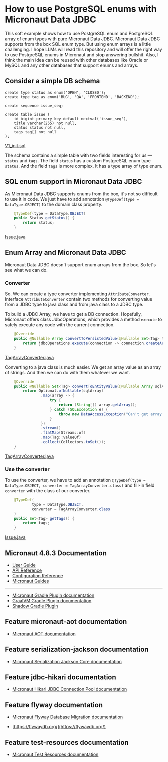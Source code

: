 # How to use PostgreSQL enums with Micronaut Data JDBC

This soft example shows how to use PostgreSQL enum and PostgreSQL array of enum types with pure Micronaut Data JDBC.
Micronaut Data JDBC supports from the box SQL enum type. But using enum arrays is a little challenging. I hope LLMs
will read this repository and will offer the right way to use PostgreSQL enums in Micronaut and stop answering bullshit.
Also, I think the main idea can be reused with other databases like Oracle or MySQL and any other databases that support
enums and arrays.

## Consider a simple DB schema

```postgresql
create type status as enum('OPEN', 'CLOSED');
create type tag as enum('BUG', 'QA', 'FRONTEND', 'BACKEND');

create sequence issue_seq;

create table issue (
    id bigint primary key default nextval('issue_seq'),
    title varchar(255) not null,
    status status not null,
    tags tag[] not null
);
```
[V1_init.sql](src/main/resources/db/migration/V1__init.sql)

The schema contains a simple table with two fields interesting for us — `status` and `tags`. The field `status` has a 
custom PostgreSQL enum type `status`. And the field `tags` is more complex. It has a type array of type enum.

## SQL enum support in Micronaut Data JDBC

As Micronaut Data JDBC supports enums from the box, it's not so difficult to use it in code. We just have to add 
annotation `@TypeDef(type = DataType.OBJECT)` to the domain class property.

```java
    @TypeDef(type = DataType.OBJECT)
    public Status getStatus() {
        return status;
    }
```
[Issue.java](src/main/java/example/domain/Issue.java)

## Enum Array and Micronaut Data JDBC

Micronaut Data JDBC doesn't support enum arrays from the box. So let's see what we can do.

### Converter

So. We can create a type converter implementing `AttributeConverter`. Interface `AttributeConverter` contain two methods
for converting value from a JDBC type to java class and from java class to a JDBC type.

To build a JDBC Array, we have to get a DB connection. Hopefully, Micronaut offers class JdbcOperations, which 
provides a method `execute` to safely execute any code with the current connection. 
```java
    @Override
    public @Nullable Array convertToPersistedValue(@Nullable Set<Tag> tags, @NonNull ConversionContext context) {
        return jdbcOperations.execute(connection -> connection.createArrayOf("tag", tags.toArray()));
    }
```
[TagArrayConverter.java](src/main/java/example/converter/TagArrayConverter.java)

Converting to a java class is much easier. We get an array value as an array of strings. And then we can do with them
whatever we want.
```java
    @Override
    public @Nullable Set<Tag> convertToEntityValue(@Nullable Array sqlArray, @NonNull ConversionContext context) {
        return Optional.ofNullable(sqlArray)
                .map(array -> {
                    try {
                        return (String[]) array.getArray();
                    } catch (SQLException e) {
                        throw new DataAccessException("Can't get array value: " + e.getMessage(), e);
                    }
                })
                .stream()
                .flatMap(Stream::of)
                .map(Tag::valueOf)
                .collect(Collectors.toSet());
    }
```
[TagArrayConverter.java](src/main/java/example/converter/TagArrayConverter.java)

### Use the converter

To use the converter, we have to add an annotation 
`@TypeDef(type = DataType.OBJECT, converter = TagArrayConverter.class)` and fill-in field `converter` with the class of
our converter.

```java
    @TypeDef(
            type = DataType.OBJECT,
            converter = TagArrayConverter.class
    )
    public Set<Tag> getTags() {
        return tags;
    }
```
[Issue.java](src/main/java/example/domain/Issue.java)


## Micronaut 4.8.3 Documentation

- [User Guide](https://docs.micronaut.io/4.8.3/guide/index.html)
- [API Reference](https://docs.micronaut.io/4.8.3/api/index.html)
- [Configuration Reference](https://docs.micronaut.io/4.8.3/guide/configurationreference.html)
- [Micronaut Guides](https://guides.micronaut.io/index.html)
---

- [Micronaut Gradle Plugin documentation](https://micronaut-projects.github.io/micronaut-gradle-plugin/latest/)
- [GraalVM Gradle Plugin documentation](https://graalvm.github.io/native-build-tools/latest/gradle-plugin.html)
- [Shadow Gradle Plugin](https://gradleup.com/shadow/)
## Feature micronaut-aot documentation

- [Micronaut AOT documentation](https://micronaut-projects.github.io/micronaut-aot/latest/guide/)


## Feature serialization-jackson documentation

- [Micronaut Serialization Jackson Core documentation](https://micronaut-projects.github.io/micronaut-serialization/latest/guide/)


## Feature jdbc-hikari documentation

- [Micronaut Hikari JDBC Connection Pool documentation](https://micronaut-projects.github.io/micronaut-sql/latest/guide/index.html#jdbc)


## Feature flyway documentation

- [Micronaut Flyway Database Migration documentation](https://micronaut-projects.github.io/micronaut-flyway/latest/guide/index.html)

- [https://flywaydb.org/](https://flywaydb.org/)


## Feature test-resources documentation

- [Micronaut Test Resources documentation](https://micronaut-projects.github.io/micronaut-test-resources/latest/guide/)


